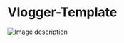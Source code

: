 # Vlogger-Template
![Image description](https://github.com/stevemats/Vlogger-Template/blob/master/images/bg_screenshot/Screenshot_2019-10-12%20Vlogger%20Template%20Home.png)

